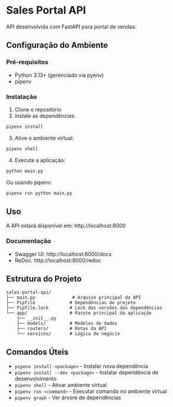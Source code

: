 # Sales Portal API

API desenvolvida com FastAPI para portal de vendas.

## Configuração do Ambiente

### Pré-requisitos
- Python 3.13+ (gerenciado via pyenv)
- pipenv

### Instalação

1. Clone o repositório
2. Instale as dependências:
```bash
pipenv install
```

3. Ative o ambiente virtual:
```bash
pipenv shell
```

4. Execute a aplicação:
```bash
python main.py
```

Ou usando pipenv:
```bash
pipenv run python main.py
```

## Uso

A API estará disponível em: http://localhost:8000

### Documentação
- Swagger UI: http://localhost:8000/docs
- ReDoc: http://localhost:8000/redoc

## Estrutura do Projeto

```
sales-portal-api/
├── main.py              # Arquivo principal da API
├── Pipfile             # Dependências do projeto
├── Pipfile.lock        # Lock das versões das dependências
└── app/                # Pacote principal da aplicação
    ├── __init__.py
    ├── models/         # Modelos de dados
    ├── routers/        # Rotas da API
    └── services/       # Lógica de negócio
```

## Comandos Úteis

- `pipenv install <package>` - Instalar nova dependência
- `pipenv install --dev <package>` - Instalar dependência de desenvolvimento
- `pipenv shell` - Ativar ambiente virtual
- `pipenv run <command>` - Executar comando no ambiente virtual
- `pipenv graph` - Ver árvore de dependências
